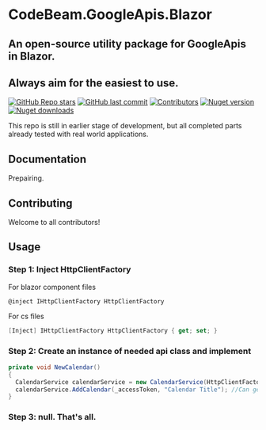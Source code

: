 # CodeBeam.GoogleApis.Blazor
## An open-source utility package for GoogleApis in Blazor. 
## Always aim for the easiest to use.
[![GitHub Repo stars](https://img.shields.io/github/stars/codebeamorg/codebeam.googleapis.blazor?color=594ae2&style=flat-square&logo=github)](https://github.com/codebeamorg/codebeam.googleapis.blazor/stargazers)
[![GitHub last commit](https://img.shields.io/github/last-commit/codebeamorg/codebeam.googleapis.blazor?color=594ae2&style=flat-square&logo=github)](https://github.com/codebeamorg/codebeam.googleapis.blazor)
[![Contributors](https://img.shields.io/github/contributors/codebeamorg/codebeam.googleapis.blazor?color=594ae2&style=flat-square&logo=github)](https://github.com/codebeamorg/codebeam.googleapis.blazor/graphs/contributors)
[![Nuget version](https://img.shields.io/nuget/v/CodeBeam.GoogleApis.Blazor?color=ff4081&label=nuget%20version&logo=nuget&style=flat-square)](https://www.nuget.org/packages/codebeam.googleapis.blazor/)
[![Nuget downloads](https://img.shields.io/nuget/dt/CodeBeam.GoogleApis.Blazor?color=ff4081&label=nuget%20downloads&logo=nuget&style=flat-square)](https://www.nuget.org/packages/codebeam.googleapis.blazor/)

This repo is still in earlier stage of development, but all completed parts already tested with real world applications.

## Documentation
Prepairing.


## Contributing
Welcome to all contributors!


## Usage
### Step 1: Inject HttpClientFactory

For blazor component files
```razor
@inject IHttpClientFactory HttpClientFactory
```
For cs files
```cs
[Inject] IHttpClientFactory HttpClientFactory { get; set; }
```

### Step 2: Create an instance of needed api class and implement
```cs
private void NewCalendar()
{
  CalendarService calendarService = new CalendarService(HttpClientFactory);
  calendarService.AddCalendar(_accessToken, "Calendar Title"); //Can get access token with AuthService.
}
```

### Step 3: null. That's all.
